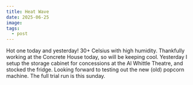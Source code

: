 ```yaml
---
title: Heat Wave
date: 2025-06-25
image: 
tags:
  - post
---
```

Hot one today and yesterday! 30+ Celsius with high humidity. Thankfully working at the Concrete House today, so will be keeping cool. Yesterday I setup the storage cabinet for concessions at the Al Whittle Theatre, and stocked the fridge. Looking forward to testing out the new (old) popcorn machine. The full trial run is this sunday.